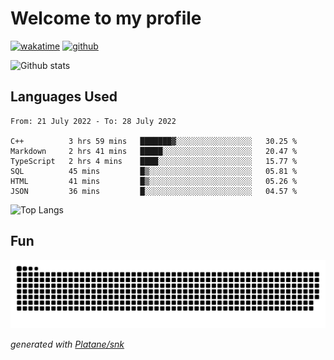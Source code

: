 # Welcome to my profile

[![wakatime](https://wakatime.com/badge/user/82c377cd-a54c-404c-b7df-177b313ca539.svg)](https://wakatime.com/@82c377cd-a54c-404c-b7df-177b313ca539)
[![github](https://img.shields.io/github/followers/xinthose?logo=github&style=plastic)](https://github.com/alanhamlett?tab=followers)

![Github stats](https://github-readme-stats.vercel.app/api?username=xinthose&show_icons=true&theme=radical&count_private=true)

## Languages Used

<!--START_SECTION:waka-->

```text
From: 21 July 2022 - To: 28 July 2022

C++          3 hrs 59 mins   ███████▓░░░░░░░░░░░░░░░░░   30.25 %
Markdown     2 hrs 41 mins   █████░░░░░░░░░░░░░░░░░░░░   20.47 %
TypeScript   2 hrs 4 mins    ████░░░░░░░░░░░░░░░░░░░░░   15.77 %
SQL          45 mins         █▒░░░░░░░░░░░░░░░░░░░░░░░   05.81 %
HTML         41 mins         █▒░░░░░░░░░░░░░░░░░░░░░░░   05.26 %
JSON         36 mins         █░░░░░░░░░░░░░░░░░░░░░░░░   04.57 %
```

<!--END_SECTION:waka-->

![Top Langs](https://github-readme-stats.vercel.app/api/top-langs/?username=xinthose)

## Fun
![github contribution grid snake animation](https://raw.githubusercontent.com/xinthose/xinthose/output/github-contribution-grid-snake.svg)

_generated with [Platane/snk](https://github.com/Platane/snk)_
